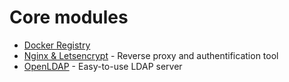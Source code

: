 # Core modules

* [Docker Registry](registry/README.md)
* [Nginx & Letsencrypt](nginx/README.md) - Reverse proxy and authentification tool
* [OpenLDAP](OpenLDAP/README.md) - Easy-to-use LDAP server